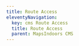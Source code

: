 ```yaml
---
title: Route Access
eleventyNavigation:
  key: cms Route Access
  title: Route Access
  parent: MapsIndoors CMS
---
```

